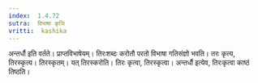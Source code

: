 ```yaml
---
index:  1.4.72
sutra:  विभाषा कृञि
vritti:  kashika 
---
```


अन्तर्धौ इति वर्तते। प्राप्तविभाषेयम्। तिरःशब्दः करोतौ परतो विभाषा गतिसंज्ञो भवति। तरः कृत्य, तिरस्कृत्य। तिरस्कृतम्। यत् तिरस्करोति। तिरः कृत्वा, तिरस्कृत्वा। अन्तर्धौ इत्येव, तिरःकृत्वा काष्ठं तिष्ठति।

